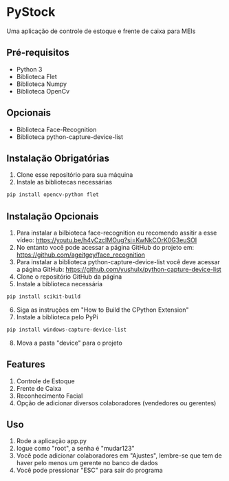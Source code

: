 # PyStock

Uma aplicação de controle de estoque e frente de caixa para MEIs

## Pré-requisitos
- Python 3
- Biblioteca Flet
- Biblioteca Numpy
- Biblioteca OpenCv

## Opcionais
- Biblioteca Face-Recognition
- Biblioteca python-capture-device-list

## Instalação Obrigatórias
1. Clone esse repositório para sua máquina
2. Instale as bibliotecas necessárias
```bash
pip install opencv-python flet
```

## Instalação Opcionais
1. Para instalar a bilbioteca face-recognition eu recomendo assitir a esse vídeo: https://youtu.be/h4yCzcIMOug?si=KwNkCOrK0G3euSOI
2. No entanto você pode acessar a página GitHub do projeto em: https://github.com/ageitgey/face_recognition
3. Para instalar a biblioteca python-capture-device-list você deve acessar a página GitHub: https://github.com/yushulx/python-capture-device-list
4. Clone o repositório GitHub da página
5. Instale a biblioteca necessária
```bash
pip install scikit-build
```
6. Siga as instruções em "How to Build the CPython Extension"
7. Instale a biblioteca pelo PyPi
```bash
pip install windows-capture-device-list
```
8. Mova a pasta "device" para o projeto

## Features
1. Controle de Estoque
2. Frente de Caixa
3. Reconhecimento Facial
4. Opção de adicionar diversos colaboradores (vendedores ou gerentes)

## Uso
1. Rode a aplicação app.py
2. logue como "root", a senha é "mudar123"
3. Você pode adicionar colaboradores em "Ajustes", lembre-se que tem de haver pelo menos um gerente no banco de dados
4. Você pode pressionar "ESC" para sair do programa
